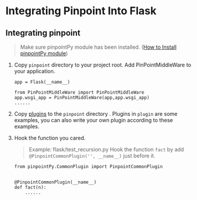 ﻿# Integrating Pinpoint Into Flask


## Integrating pinpoint

> Make sure pinpointPy module has been installed. ([How to Install pinpointPy module](../../../DOC/PY/Readme.md))
1. Copy ```pinpoint``` directory to your project root. Add PinPointMiddleWare to your application.

    ```
    app = Flask(__name__)
    
    from PinPointMiddleWare import PinPointMiddleWare
    app.wsgi_app = PinPointMiddleWare(app,app.wsgi_app)
    ......
    ```
2. Copy [plugins](../plugins) to the ```pinpoint``` directory . Plugins in ```plugin``` are some examples, you can also write your own plugin according to these examples.

3. Hook the function you cared.

     > Example: flask/test_recursion.py
     Hook the function ```fact``` by add ```@PinpointCommonPlugin('', __name__)``` just before it.
    
    
    ```
    from pinpointPy.CommonPlugin import PinpointCommonPlugin
    
    
    @PinpointCommonPlugin(__name__)
    def fact(n):
        ......
    ```

